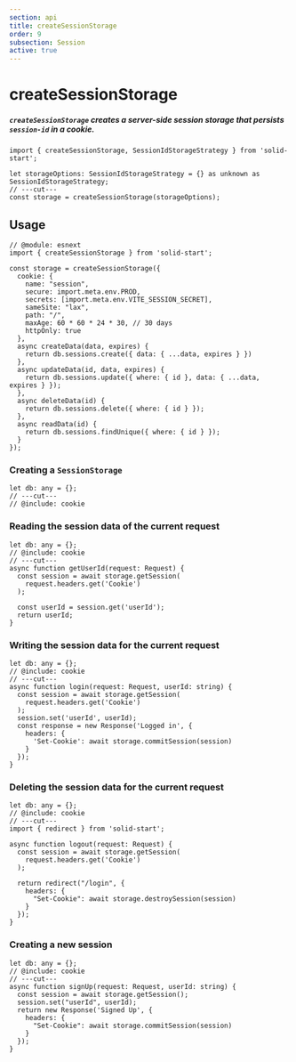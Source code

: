 ```yaml
---
section: api
title: createSessionStorage
order: 9
subsection: Session
active: true
---
```


# createSessionStorage

##### `createSessionStorage` creates a server-side session storage that persists `session-id` in a cookie.

<div class="text-lg">

```tsx twoslash
import { createSessionStorage, SessionIdStorageStrategy } from 'solid-start';

let storageOptions: SessionIdStorageStrategy = {} as unknown as SessionIdStorageStrategy;
// ---cut---
const storage = createSessionStorage(storageOptions);
```

</div>

<table-of-contents></table-of-contents>

## Usage

```twoslash include cookie
// @module: esnext
import { createSessionStorage } from 'solid-start';

const storage = createSessionStorage({
  cookie: {
    name: "session",
    secure: import.meta.env.PROD,
    secrets: [import.meta.env.VITE_SESSION_SECRET],
    sameSite: "lax",
    path: "/",
    maxAge: 60 * 60 * 24 * 30, // 30 days
    httpOnly: true
  },
  async createData(data, expires) {
    return db.sessions.create({ data: { ...data, expires } })
  },
  async updateData(id, data, expires) {
    return db.sessions.update({ where: { id }, data: { ...data, expires } });
  },
  async deleteData(id) {
    return db.sessions.delete({ where: { id } });
  },
  async readData(id) {
    return db.sessions.findUnique({ where: { id } });
  }
});
```

### Creating a `SessionStorage`

```tsx twoslash
let db: any = {};
// ---cut---
// @include: cookie
```

### Reading the session data of the current request

```tsx twoslash {6}
let db: any = {};
// @include: cookie
// ---cut---
async function getUserId(request: Request) {
  const session = await storage.getSession(
    request.headers.get('Cookie')
  );

  const userId = session.get('userId');
  return userId;
}
```

### Writing the session data for the current request

```tsx twoslash {5,8}
let db: any = {};
// @include: cookie
// ---cut---
async function login(request: Request, userId: string) {
  const session = await storage.getSession(
    request.headers.get('Cookie')
  );
  session.set('userId', userId);
  const response = new Response('Logged in', {
    headers: {
      'Set-Cookie': await storage.commitSession(session)
    }
  });
}
```

### Deleting the session data for the current request

```tsx twoslash {10}
let db: any = {};
// @include: cookie
// ---cut---
import { redirect } from 'solid-start';

async function logout(request: Request) {
  const session = await storage.getSession(
    request.headers.get('Cookie')
  );

  return redirect("/login", {
    headers: {
      "Set-Cookie": await storage.destroySession(session)
    }
  });
}
```

### Creating a new session

```tsx twoslash {2,6}
let db: any = {};
// @include: cookie
// ---cut---
async function signUp(request: Request, userId: string) {
  const session = await storage.getSession();
  session.set("userId", userId);
  return new Response('Signed Up', {
    headers: {
      "Set-Cookie": await storage.commitSession(session)
    }
  });
}
```

